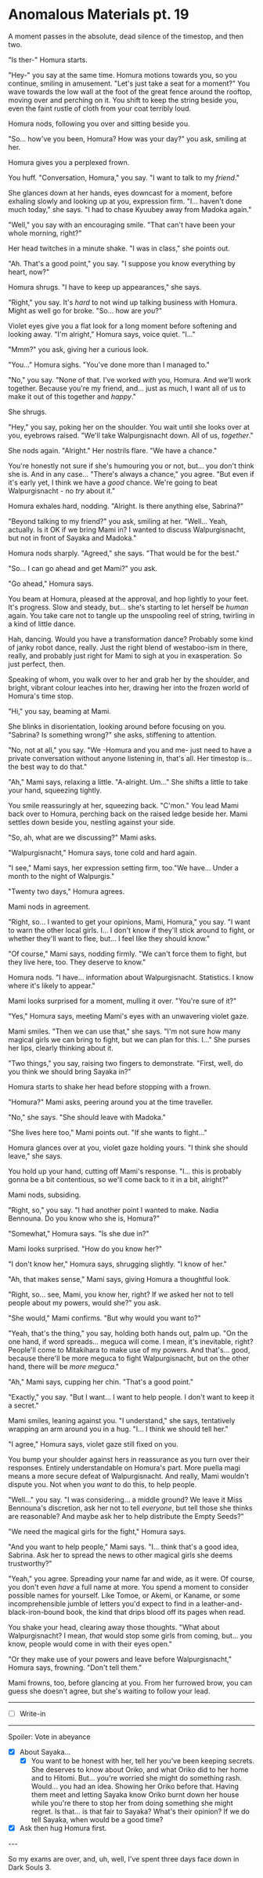 # Anomalous Materials pt. 19

A moment passes in the absolute, dead silence of the timestop, and then two.

"Is ther-" Homura starts.

"Hey-" you say at the same time. Homura motions towards you, so you continue, smiling in amusement. "Let's just take a seat for a moment?" You wave towards the low wall at the foot of the great fence around the rooftop, moving over and perching on it. You shift to keep the string beside you, even the faint rustle of cloth from your coat terribly loud.

Homura nods, following you over and sitting beside you.

"So... how've you been, Homura? How was your day?" you ask, smiling at her.

Homura gives you a perplexed frown.

You huff. "Conversation, Homura," you say. "I want to talk to my *friend*."

She glances down at her hands, eyes downcast for a moment, before exhaling slowly and looking up at you, expression firm. "I... haven't done much today," she says. "I had to chase Kyuubey away from Madoka again."

"Well," you say with an encouraging smile. "That can't have been your whole morning, right?"

Her head twitches in a minute shake. "I was in class," she points out.

"Ah. That's a good point," you say. "I suppose you know everything by heart, now?"

Homura shrugs. "I have to keep up appearances," she says.

"Right," you say. It's *hard* to not wind up talking business with Homura. Might as well go for broke. "So... how are *you*?"

Violet eyes give you a flat look for a long moment before softening and looking away. "I'm alright," Homura says, voice quiet. "I..."

"Mmm?" you ask, giving her a curious look.

"You..." Homura sighs. "You've done more than I managed to."

"No," you say. "None of that. I've worked *with* you, Homura. And we'll work together. Because you're my friend, and... just as much, I want all of us to make it out of this together and *happy*."

She shrugs.

"Hey," you say, poking her on the shoulder. You wait until she looks over at you, eyebrows raised. "We'll take Walpurgisnacht down. All of us, *together*."

She nods again. "Alright." Her nostrils flare. "We have a chance."

You're honestly not sure if she's humouring you or not, but... you don't think she is. And in any case... "There's always a chance," you agree. "But even if it's early yet, I think we have a *good* chance. We're going to beat Walpurgisnacht - no *try* about it."

Homura exhales hard, nodding. "Alright. Is there anything else, Sabrina?"

"Beyond talking to my friend?" you ask, smiling at her. "Well... Yeah, actually. Is it OK if we bring Mami in? I wanted to discuss Walpurgisnacht, but not in front of Sayaka and Madoka."

Homura nods sharply. "Agreed," she says. "That would be for the best."

"So... I can go ahead and get Mami?" you ask.

"Go ahead," Homura says.

You beam at Homura, pleased at the approval, and hop lightly to your feet. It's progress. Slow and steady, but... she's starting to let herself be *human* again. You take care not to tangle up the unspooling reel of string, twirling in a kind of little dance.

Hah, dancing. Would you have a transformation dance? Probably some kind of janky robot dance, really. Just the right blend of westaboo-ism in there, really, and probably just right for Mami to sigh at you in exasperation. So just perfect, then.

Speaking of whom, you walk over to her and grab her by the shoulder, and bright, vibrant colour leaches into her, drawing her into the frozen world of Homura's time stop.

"Hi," you say, beaming at Mami.

She blinks in disorientation, looking around before focusing on you. "Sabrina? Is something wrong?" she asks, stiffening to attention.

"No, not at all," you say. "We -Homura and you and me- just need to have a private conversation without anyone listening in, that's all. Her timestop is... the best way to do that."

"Ah," Mami says, relaxing a little. "A-alright. Um..." She shifts a little to take your hand, squeezing tightly.

You smile reassuringly at her, squeezing back. "C'mon." You lead Mami back over to Homura, perching back on the raised ledge beside her. Mami settles down beside you, nestling against your side.

"So, ah, what are we discussing?" Mami asks.

"Walpurgisnacht," Homura says, tone cold and hard again.

"I see," Mami says, her expression setting firm, too."We have... Under a month to the night of Walpurgis."

"Twenty two days," Homura agrees.

Mami nods in agreement.

"Right, so... I wanted to get your opinions, Mami, Homura," you say. "I want to warn the other local girls. I... I don't know if they'll stick around to fight, or whether they'll want to flee, but... I feel like they should know."

"Of course," Mami says, nodding firmly. "We can't force them to fight, but they live here, too. They deserve to know."

Homura nods. "I have... information about Walpurgisnacht. Statistics. I know where it's likely to appear."

Mami looks surprised for a moment, mulling it over. "You're sure of it?"

"Yes," Homura says, meeting Mami's eyes with an unwavering violet gaze.

Mami smiles. "Then we can use that," she says. "I'm not sure how many magical girls we can bring to fight, but we can plan for this. I..." She purses her lips, clearly thinking about it.

"Two things," you say, raising two fingers to demonstrate. "First, well, do you think we should bring Sayaka in?"

Homura starts to shake her head before stopping with a frown.

"Homura?" Mami asks, peering around you at the time traveller.

"No," she says. "She should leave with Madoka."

"She lives here too," Mami points out. "If she wants to fight..."

Homura glances over at you, violet gaze holding yours. "I think she should leave," she says.

You hold up your hand, cutting off Mami's response. "I... this is probably gonna be a bit contentious, so we'll come back to it in a bit, alright?"

Mami nods, subsiding.

"Right, so," you say. "I had another point I wanted to make. Nadia Bennouna. Do you know who she is, Homura?"

"Somewhat," Homura says. "Is she due in?"

Mami looks surprised. "How do you know her?"

"I don't know her," Homura says, shrugging slightly. "I know of her."

"Ah, that makes sense," Mami says, giving Homura a thoughtful look.

"Right, so... see, Mami, you know her, right? If we asked her not to tell people about my powers, would she?" you ask.

"She would," Mami confirms. "But why would you want to?"

"Yeah, that's the thing," you say, holding both hands out, palm up. "On the one hand, if word spreads... meguca will come. I mean, it's inevitable, right? People'll come to Mitakihara to make use of my powers. And that's... good, because there'll be more meguca to fight Walpurgisnacht, but on the other hand, there will be *more meguca*."

"Ah," Mami says, cupping her chin. "That's a good point."

"Exactly," you say. "But I want... I want to help people. I don't want to keep it a secret."

Mami smiles, leaning against you. "I understand," she says, tentatively wrapping an arm around you in a hug. "I... I think we should tell her."

"I agree," Homura says, violet gaze still fixed on you.

You bump your shoulder against hers in reassurance as you turn over their responses. Entirely understandable on Homura's part. More puella magi means a more secure defeat of Walpurgisnacht. And really, Mami wouldn't dispute you. Not when you *want* to do this, to help people.

"Well..." you say. "I was considering... a middle ground? We leave it Miss Bennouna's discretion, ask her not to tell *everyone*, but tell those she thinks are reasonable? And maybe ask her to help distribute the Empty Seeds?"

"We need the magical girls for the fight," Homura says.

"And you want to help people," Mami says. "I... think that's a good idea, Sabrina. Ask her to spread the news to other magical girls she deems trustworthy?"

"Yeah," you agree. Spreading your name far and wide, as it were. Of course, you don't even *have* a full name at more. You spend a moment to consider possible names for yourself. Like Tomoe, or Akemi, or Kaname, or some incomprehensible jumble of letters you'd expect to find in a leather-and-black-iron-bound book, the kind that drips blood off its pages when read.

You shake your head, clearing away those thoughts. "What about Walpurgisnacht? I mean, *that* would stop some girls from coming, but... you know, people would come in with their eyes open."

"Or they make use of your powers and leave before Walpurgisnacht," Homura says, frowning. "Don't tell them."

Mami frowns, too, before glancing at you. From her furrowed brow, you can guess she doesn't agree, but she's waiting to follow your lead.

---

- [ ] Write-in

---

Spoiler: Vote in abeyance

- [x] About Sayaka...
  - [x] You want to be honest with her, tell her you've been keeping secrets. She deserves to know about Oriko, and what Oriko did to her home and to Hitomi. But... you're worried she might do something rash. Would... you had an idea. Showing her Oriko before that. Having them meet and letting Sayaka know Oriko burnt down her house while you're there to stop her from doing something she might regret. Is that... is that fair to Sayaka? What's their opinion? If we do tell Sayaka, when would be a good time?
- [x] Ask then hug Homura first.

---​

So my exams are over, and, uh, well, I've spent three days face down in Dark Souls 3.
